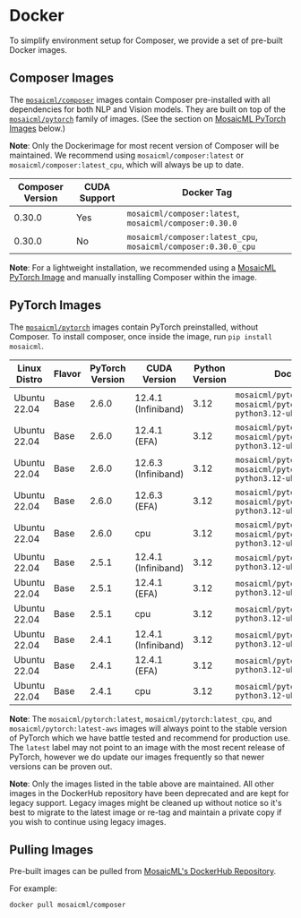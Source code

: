 # Docker

To simplify environment setup for Composer, we provide a set of pre-built Docker images.

## Composer Images

The [`mosaicml/composer`](https://hub.docker.com/r/mosaicml/composer) images contain Composer pre-installed with
all dependencies for both NLP and Vision models. They are built on top of the
[`mosaicml/pytorch`](https://hub.docker.com/r/mosaicml/pytorch) family of images.
(See the section on [MosaicML PyTorch Images](#pytorch-images) below.)

**Note**: Only the Dockerimage for most recent version of Composer will be maintained. We recommend using
`mosaicml/composer:latest` or `mosaicml/composer:latest_cpu`, which will always be up to date.

<!-- BEGIN_COMPOSER_BUILD_MATRIX -->
| Composer Version   | CUDA Support   | Docker Tag                                                     |
|--------------------|----------------|----------------------------------------------------------------|
| 0.30.0             | Yes            | `mosaicml/composer:latest`, `mosaicml/composer:0.30.0`         |
| 0.30.0             | No             | `mosaicml/composer:latest_cpu`, `mosaicml/composer:0.30.0_cpu` |
<!-- END_COMPOSER_BUILD_MATRIX -->

**Note**: For a lightweight installation, we recommended using a [MosaicML PyTorch Image](#pytorch-images) and manually
installing Composer within the image.

## PyTorch Images

The [`mosaicml/pytorch`](https://hub.docker.com/r/mosaicml/pytorch) images contain PyTorch preinstalled, without Composer.
To install composer, once inside the image, run `pip install mosaicml`.

<!-- BEGIN_PYTORCH_BUILD_MATRIX -->
| Linux Distro   | Flavor   | PyTorch Version   | CUDA Version        | Python Version   | Docker Tags                                                                              |
|----------------|----------|-------------------|---------------------|------------------|------------------------------------------------------------------------------------------|
| Ubuntu 22.04   | Base     | 2.6.0             | 12.4.1 (Infiniband) | 3.12             | `mosaicml/pytorch:latest`, `mosaicml/pytorch:2.6.0_cu124-python3.12-ubuntu22.04`         |
| Ubuntu 22.04   | Base     | 2.6.0             | 12.4.1 (EFA)        | 3.12             | `mosaicml/pytorch:latest-aws`, `mosaicml/pytorch:2.6.0_cu124-python3.12-ubuntu22.04-aws` |
| Ubuntu 22.04   | Base     | 2.6.0             | 12.6.3 (Infiniband) | 3.12             | `mosaicml/pytorch:latest`, `mosaicml/pytorch:2.6.0_cu126-python3.12-ubuntu22.04`         |
| Ubuntu 22.04   | Base     | 2.6.0             | 12.6.3 (EFA)        | 3.12             | `mosaicml/pytorch:latest-aws`, `mosaicml/pytorch:2.6.0_cu126-python3.12-ubuntu22.04-aws` |
| Ubuntu 22.04   | Base     | 2.6.0             | cpu                 | 3.12             | `mosaicml/pytorch:latest_cpu`, `mosaicml/pytorch:2.6.0_cpu-python3.12-ubuntu22.04`       |
| Ubuntu 22.04   | Base     | 2.5.1             | 12.4.1 (Infiniband) | 3.12             | `mosaicml/pytorch:2.5.1_cu124-python3.12-ubuntu22.04`                                    |
| Ubuntu 22.04   | Base     | 2.5.1             | 12.4.1 (EFA)        | 3.12             | `mosaicml/pytorch:2.5.1_cu124-python3.12-ubuntu22.04-aws`                                |
| Ubuntu 22.04   | Base     | 2.5.1             | cpu                 | 3.12             | `mosaicml/pytorch:2.5.1_cpu-python3.12-ubuntu22.04`                                      |
| Ubuntu 22.04   | Base     | 2.4.1             | 12.4.1 (Infiniband) | 3.12             | `mosaicml/pytorch:2.4.1_cu124-python3.12-ubuntu22.04`                                    |
| Ubuntu 22.04   | Base     | 2.4.1             | 12.4.1 (EFA)        | 3.12             | `mosaicml/pytorch:2.4.1_cu124-python3.12-ubuntu22.04-aws`                                |
| Ubuntu 22.04   | Base     | 2.4.1             | cpu                 | 3.12             | `mosaicml/pytorch:2.4.1_cpu-python3.12-ubuntu22.04`                                      |
<!-- END_PYTORCH_BUILD_MATRIX -->

**Note**: The `mosaicml/pytorch:latest`, `mosaicml/pytorch:latest_cpu`, and `mosaicml/pytorch:latest-aws`
images will always point to the stable version of PyTorch which we have battle tested and recommend for production use.  The `latest` label
may not point to an image with the most recent release of PyTorch, however we do update our images frequently so that newer versions can
be proven out.

**Note**: Only the images listed in the table above are maintained.  All other images in the DockerHub repository have been deprecated
and are kept for legacy support.  Legacy images might be cleaned up without notice so it's best to migrate to the latest image or re-tag and maintain
a private copy if you wish to continue using legacy images.

## Pulling Images

Pre-built images can be pulled from [MosaicML's DockerHub Repository](https://hub.docker.com/u/mosaicml).

For example:

<!--pytest.mark.skip-->
```bash
docker pull mosaicml/composer
```

